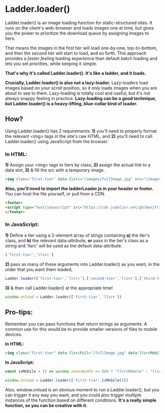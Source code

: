 # Ladder.loader()

Ladder.loader() is an image loading function for static-structured sites. It runs on the client's web-browser and loads images one at time, but gives you the power to prioritize the download queue by assigning images to tiers. 

That means the images in the first tier will load one-by-one, top-to-bottom, and then the second tier will start to load, and so forth. This approach provides a *faster feeling* loading experience than default batch loading and lets you set priorities, while keeping it simple. 

**That's why it's called Ladder.loader(). It's like a ladder, and it loads.**

**Crucially, Ladder.loader() is also not a lazy-loader.** Lazy-loaders load images based on your scroll position, so it only loads images when you are about to see to them. Lazy-loading is totally cool and useful, but it's not always snappy feeling in practice. **Lazy-loading can be a good technique, but Ladder.loader() is a heavy-lifting, blue-collar kind of loader.**

## How?

Using Ladder.loader() has 2 requirements: **1)** you'll need to properly format the relevant \<img\> tags in the site's raw HTML, and **2)** you'll need to call Ladder.loader() using JavaScript from the browser.

### In HTML:

**1)** Assign your \<img\> tags to tiers by class,
**2)** assign the actual link to a data slot,
**3)** & fill the src with a temporary image. 
	
```HTML
<img class="first-tier" data-llsrc="/images/fullImage.jpg" src="/images/tempLoading.svg">
```

**Also, you'll need to import the ladderLoader.js in your header or footer.** You can host the file yourself, or pull from a CDN.

```HTML
<footer>
<script type="text/javascript" src="https://cdn.jsdelivr.net/gh/benjfriedrich/ladderLoader.js@1.0/ladderLoader.min.js"></script>
</footer>
```

### In JavaScript:

**1)** Define a tier using a 2-element array of stings containing **a)** the tier's class, and **b)** the relevant data-attribute, **or** pass in the tier's class as a string and 'llsrc' will be used as the default data-attribute.

```javascript 
['first-tier','llsrc'] 
```

**2)** pass as many of these arguments into Ladder.loader() as you want, in the order that you want them loaded,

```javascript 
Ladder.loader(['first-tier','llsrc'],['second-tier','llsrc'],['third-tier','llsrc'])
```

**3)** & then call Ladder.loader() at the appropriate time!

```javascript 
window.onload = Ladder.loader(['first-tier','llsrc'])
```

## Pro-tips:

Remember you can pass functions that return strings as arguments. A common use for this would be to provide smaller versions of files to mobile devices.

**In HTML:**

```HTML 
<img class="first-tier" data-llsrcFull="/fullImage.jpg" data-llsrcMobile="/smallImage.jpg" src="/images/tempLoading.svg"> 
```

**In JavaScript:**

```javascript 
const isMobile = () => window.innerWidth <= 800 ? "llsrcMobile" : "llsrcFull";

window.onload = Ladder.loader(['first-tier',isMobile()])
```

Also, window.onload is an obvious moment to run a Ladder.loader(), but you can trigger it any way you want, and you could also trigger multiple instances of the function based on different conditions. **It's a really simple function, so you can be creative with it.**
